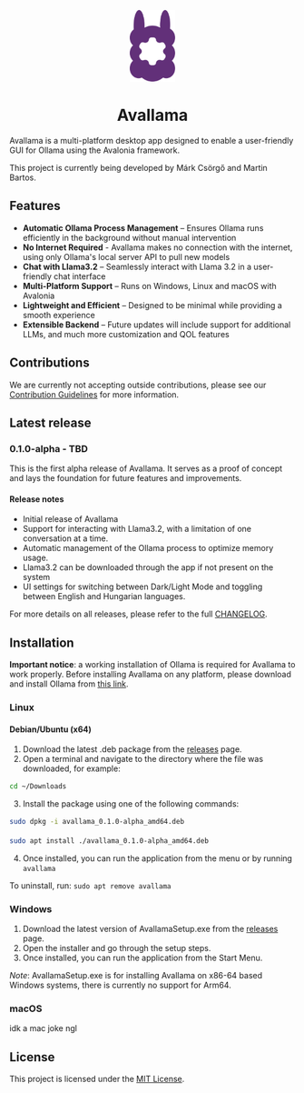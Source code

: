 <p align="center">
  <img src="avallama/Assets/Svg/avallama-logo.svg" alt="Avallama Logo" width="80">
</p>
<h1 align="center">Avallama</h1>


Avallama is a multi-platform desktop app designed to enable a user-friendly GUI for Ollama using the Avalonia framework.

This project is currently being developed by Márk Csörgő and Martin Bartos.

## Features

-  **Automatic Ollama Process Management** – Ensures Ollama runs efficiently in the background without manual intervention
-  **No Internet Required** - Avallama makes no connection with the internet, using only Ollama's local server API to pull new models
-  **Chat with Llama3.2** – Seamlessly interact with Llama 3.2 in a user-friendly chat interface
-  **Multi-Platform Support** – Runs on Windows, Linux and macOS with Avalonia
-  **Lightweight and Efficient** – Designed to be minimal while providing a smooth experience
-  **Extensible Backend** – Future updates will include support for additional LLMs, and much more customization and QOL features

## Contributions

We are currently not accepting outside contributions, please see our [Contribution Guidelines](./CONTRIBUTING.md) for more information.

## Latest release

### 0.1.0-alpha - TBD
This is the first alpha release of Avallama. It serves as a proof of concept and lays the foundation for future features and improvements.

#### Release notes
- Initial release of Avallama
- Support for interacting with Llama3.2, with a limitation of one conversation at a time.
- Automatic management of the Ollama process to optimize memory usage.
- Llama3.2 can be downloaded through the app if not present on the system
- UI settings for switching between Dark/Light Mode and toggling between English and Hungarian languages.

For more details on all releases, please refer to the full [CHANGELOG](./CHANGELOG.md).

## Installation

**Important notice**: a working installation of Ollama is required for Avallama to work properly. Before installing Avallama on any platform, please download and install Ollama from [this link](https://ollama.com/download).

### Linux

#### Debian/Ubuntu (x64)
1. Download the latest .deb package from the [releases](https://github.com/4foureyes/avallama/releases) page.
2. Open a terminal and navigate to the directory where the file was downloaded, for example: 
```bash
cd ~/Downloads
```
3. Install the package using one of the following commands:
```bash
sudo dpkg -i avallama_0.1.0-alpha_amd64.deb

sudo apt install ./avallama_0.1.0-alpha_amd64.deb
```
4. Once installed, you can run the application from the menu or by running `avallama`

To uninstall, run: `sudo apt remove avallama`


### Windows

1. Download the latest version of AvallamaSetup.exe from the [releases](https://github.com/4foureyes/avallama/releases) page.
2. Open the installer and go through the setup steps.
3. Once installed, you can run the application from the Start Menu.

*Note*: AvallamaSetup.exe is for installing Avallama on x86-64 based Windows systems, there is currently no support for Arm64.

### macOS

idk a mac joke ngl

## License

This project is licensed under the [MIT License](./LICENSE).
